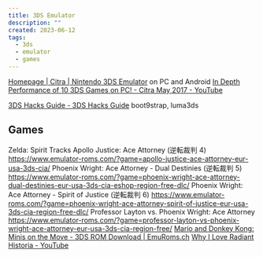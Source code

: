 ```yaml
---
title: 3DS Emulator
description: ""
created: 2023-06-12
tags:
  - 3ds
  - emulator
  - games
---
```


[Homepage | Citra | Nintendo 3DS Emulator](https://citra-emu.org/) on PC and Android
[In Depth Performance of 10 3DS Games on PC! - Citra May 2017 - YouTube](https://www.youtube.com/watch?v=HzB3mPVIAPY)

[3DS Hacks Guide - 3DS Hacks Guide](https://3ds.hacks.guide/)
boot9strap, luma3ds

## Games

Zelda: Spirit Tracks
Apollo Justice: Ace Attorney (逆転裁判 4) https://www.emulator-roms.com/?game=apollo-justice-ace-attorney-eur-usa-3ds-cia/
Phoenix Wright: Ace Attorney - Dual Destinies (逆転裁判 5) https://www.emulator-roms.com/?game=phoenix-wright-ace-attorney-dual-destinies-eur-usa-3ds-cia-eshop-region-free-dlc/
Phoenix Wright: Ace Attorney - Spirit of Justice (逆転裁判 6) https://www.emulator-roms.com/?game=phoenix-wright-ace-attorney-spirit-of-justice-eur-usa-3ds-cia-region-free-dlc/
Professor Layton vs. Phoenix Wright: Ace Attorney https://www.emulator-roms.com/?game=professor-layton-vs-phoenix-wright-ace-attorney-eur-usa-3ds-cia-region-free/
[Mario and Donkey Kong: Minis on the Move - 3DS ROM Download | EmuRoms.ch](http://www.emuroms.ch/3ds/mario-and-donkey-kong-minis-move-rom-download-torrent)
[Why I Love Radiant Historia - YouTube](https://www.youtube.com/watch?v=Ktev66tZn3Q)
